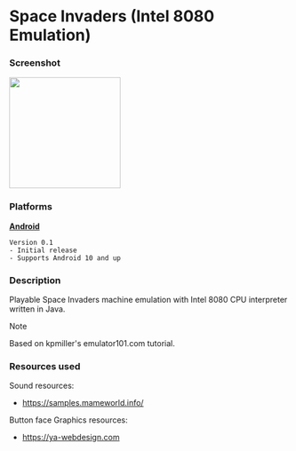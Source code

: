 # Space Invaders (Intel 8080 Emulation)

### Screenshot
<img src="https://i.ibb.co/w7NhRXJ/Screenshot-2024-06-08-11-14-13-913-com-fireclouu-spaceinvadersemu.jpg" width="200"/>

### Platforms
<strong>
<a href="https://github.com/fireclouu/space_invaders_android/releases/download/0.1/app_min_android10_spaceinvader.apk">Android</a>
</strong>

```text
Version 0.1
- Initial release
- Supports Android 10 and up
```

### Description
Playable Space Invaders machine emulation with Intel 8080 CPU interpreter written in Java.

> [!NOTE]
> Based on kpmiller's emulator101.com tutorial.

### Resources used
Sound resources:
- https://samples.mameworld.info/

Button face Graphics resources:
- https://ya-webdesign.com
